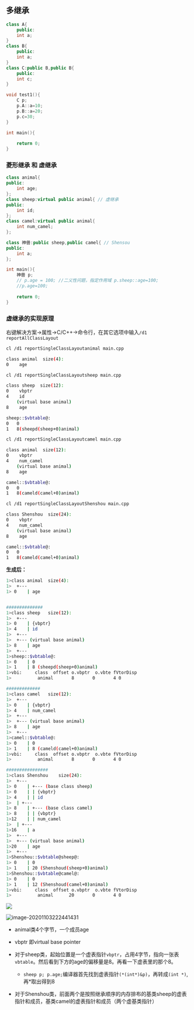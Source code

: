 ## 多继承

```cpp
class A{
    public:
    int a;
}
class B{
    public:
    int a;
}
class C:public B,public B{
    public:
    int c;
}

void test1(){
    C p;
    p.A::a=10;
    p.B::a=20;
    p.c=30;
}

int main(){
    
    return 0;
}
```

### 菱形继承 和 虚继承

```cpp
class animal{
public:
    int age;
};
class sheep:virtual public animal{ // 虚继承
public:
    int id;
};
class camel:virtual public animal{
    int num_camel;
};

class 神兽:public sheep,public camel{ // Shensou
public:
    int a;
};

int main(){
    神兽 p;
    // p.age = 100; //二义性问题，指定作用域 p.sheep::age=100;
    //p.age=100;
    
    return 0;
}
```

### 虚继承的实现原理

右键解决方案→属性→C/C++→命令行，在其它选项中输入`/d1 reportAllClassLayout`

```bash
cl /d1 reportSingleClassLayoutanimal main.cpp
```

```bash
class animal  size(4):
0    age
```

```bash
cl /d1 reportSingleClassLayoutsheep main.cpp
```

```bash
class sheep  size(12):
0    vbptr
4    id
	(virtual base animal)
8    age

sheep::$vbtable@:
0	0
1	8(sheepd(sheep+0)animal)
```

```bash
cl /d1 reportSingleClassLayoutcamel main.cpp
```

```bash
class animal  size(12):
0    vbptr
4    num_camel
	(virtual base animal)
8    age

camel::$vbtable@:
0	0
1	8(cameld(camel+0)animal)
```

```bash
cl /d1 reportSingleClassLayoutShenshou main.cpp
```

```bash
class Shenshou  size(24):
0    vbptr
4    num_camel
	(virtual base animal)
8    age

camel::$vbtable@:
0	0
1	8(cameld(camel+0)animal)
```

**生成后：**

```bash
1>class animal	size(4):
1>	+---
1> 0	| age


##############
1>class sheep	size(12):
1>	+---
1> 0	| {vbptr}
1> 4	| id
1>	+---
1>	+--- (virtual base animal)
1> 8	| age
1>	+---
1>sheep::$vbtable@:
1> 0	| 0
1> 1	| 8 (sheepd(sheep+0)animal)
1>vbi:	   class  offset o.vbptr  o.vbte fVtorDisp
1>          animal       8       0       4 0

#############
1>class camel	size(12):
1>	+---
1> 0	| {vbptr}
1> 4	| num_camel
1>	+---
1>	+--- (virtual base animal)
1> 8	| age
1>	+---
1>camel::$vbtable@:
1> 0	| 0
1> 1	| 8 (cameld(camel+0)animal)
1>vbi:	   class  offset o.vbptr  o.vbte fVtorDisp
1>          animal       8       0       4 0

################
1>class Shenshou	size(24):
1>	+---
1> 0	| +--- (base class sheep)
1> 0	| | {vbptr}
1> 4	| | id
1>	| +---
1> 8	| +--- (base class camel)
1> 8	| | {vbptr}
1>12	| | num_camel
1>	| +---
1>16	| a
1>	+---
1>	+--- (virtual base animal)
1>20	| age
1>	+---
1>Shenshou::$vbtable@sheep@:
1> 0	| 0
1> 1	| 20 (Shenshoud(sheep+0)animal)
1>Shenshou::$vbtable@camel@:
1> 0	| 0
1> 1	| 12 (Shenshoud(camel+0)animal)
1>vbi:	   class  offset o.vbptr  o.vbte fVtorDisp
1>          animal      20       0       4 0
```

![](.\images\test_uml.png)

![image-20201103222441431](.\images\image-20201103222441431.png)

- animal类4个字节，一个成员age

- vbptr 即virtual base pointer
- 对于sheep类，起始位置是一个虚表指针`vbptr`，占用4字节，指向一张表`vbtable`。然后看到下方的age的偏移量是8。再看一下虚表里的那个8。
  - `sheep p; p.age;`编译器首先找到虚表指针`(*(int*)&p)`，再转成`(int *)`,再*取出得到8
- 对于Shenshou类，前面两个是按照继承顺序的内存排布的基类sheep的虚表指针和成员，基类camel的虚表指针和成员（两个虚基类指针）
